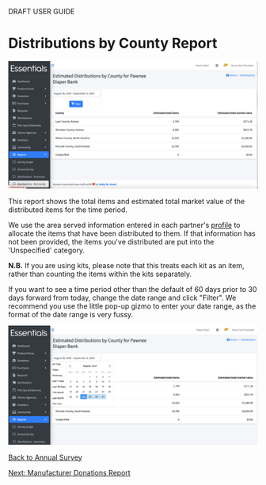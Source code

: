 DRAFT USER GUIDE
# Distributions by County Report


![distributions_by_county_default_view](images/reports/reports_distributions_by_county_1.png)

This report shows the total items and estimated total market value of the distributed items for the time period.

We use the area served information entered in each partner's [profile](pm_partner_profiles.md) to allocate the items that have been distributed to them.  If that information has not been provided,  the items you've distributed are put into the 'Unspecified' category.

  
**N.B.** If you are using kits, please note that this treats each kit as an item,  rather than counting the items within the kits separately.

If you want to see a time period other than the default of 60 days prior to 30 days forward from today,  change the date range and click "Filter".  We recommend you use the little pop-up gizmo to enter your date range, as the format of the date range is very fussy.

![distributions_by_county_with_date_range_gizmo](images/reports/reports_distributions_by_county_2.png)

[Back to Annual Survey](reports_annual_survey.md)

[Next: Manufacturer Donations Report](reports_manufacturers_donations.md)